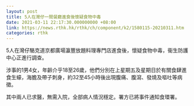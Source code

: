 ```yaml
---
layout: post
title: 5人在灣仔一間餐廳進食後懷疑食物中毒　
date: 2021-03-11 22:17:30.000000000 +08:00
link: https://news.rthk.hk/rthk/ch/component/k2/1580115-20210311.htm
categories: rthk
---
```


5人在灣仔駱克道京都廣場瀛豐放題料理專門店進食後，懷疑食物中毒，衞生防護中心正進行調查。

涉事的1男4女，年齡介乎18至26歲，他們分別在上星期五及星期日於有關食肆進食生蠔，海膽及帶子刺身，約32至45小時後出現腹痛、腹瀉、發燒及嘔吐等病徵。

其中兩人已求醫，無需入院，全部病人情況穩定。署方已將事件通知食環署。
